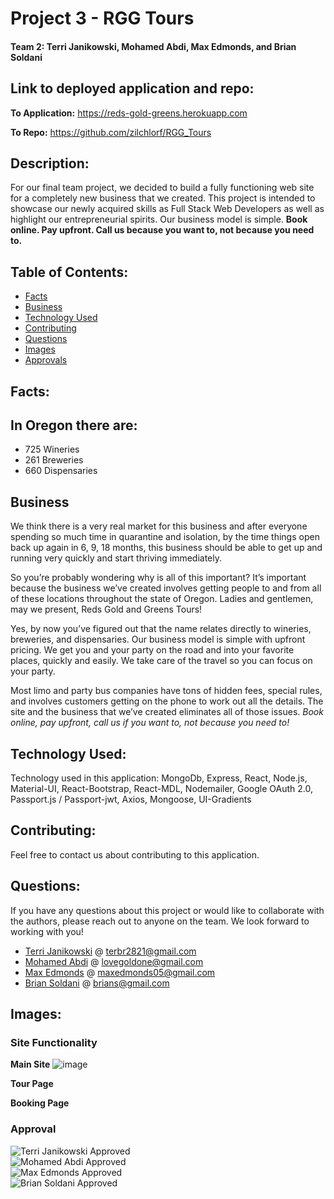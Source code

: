 # Project 3 - RGG Tours

#### Team 2: Terri Janikowski, Mohamed Abdi, Max Edmonds, and Brian Soldani



## Link to deployed application and repo: 

**To Application:** https://reds-gold-greens.herokuapp.com

**To Repo:** https://github.com/zilchlorf/RGG_Tours


## Description: 

For our final team project, we decided to build a fully functioning web site for a completely new business that we created. This project is intended to showcase our newly acquired skills as Full Stack Web Developers as well as highlight our entrepreneurial spirits. Our business model is simple. **Book online. Pay upfront. Call us because you want to, not because you need to.**

    
## Table of Contents: 

* [Facts](#facts)
* [Business](#business)
* [Technology Used](#technology-used)
* [Contributing](#contributing)
* [Questions](#questions)
* [Images](#images)
* [Approvals](#approval)

    
## Facts: 

## In Oregon there are:
- 725 Wineries
- 261 Breweries
- 660 Dispensaries

    
## Business 
    
We think there is a very real market for this business and after everyone spending so much time in quarantine and isolation, by the time things open back up again in 6, 9, 18 months, this business should be able to get up and running very quickly and start thriving immediately.

So you’re probably wondering why is all of this important? It’s important because the business we’ve created involves getting people to and from all of these locations throughout the state of Oregon. Ladies and gentlemen, may we present, Reds Gold and Greens Tours!

Yes, by now you’ve figured out that the name relates directly to wineries, breweries, and dispensaries. Our business model is simple with upfront pricing. We get you and your party on the road and into your favorite places, quickly and easily. We take care of the travel so you can focus on your party. 

Most limo and party bus companies have tons of hidden fees, special rules, and involves customers getting on the phone to work out all the details. The site and the business that we’ve created eliminates all of those issues. *Book online, pay upfront, call us if you want to, not because you need to!*


## Technology Used: 
    
Technology used in this application: MongoDb, Express, React, Node.js, Material-UI, React-Bootstrap, React-MDL, Nodemailer, Google OAuth 2.0, Passport.js / Passport-jwt, Axios, Mongoose, UI-Gradients

## Contributing: 

Feel free to contact us about contributing to this application.
    
    
## Questions: 
    
If you have any questions about this project or would like to collaborate with the authors, please reach out to anyone on the team. We look forward to working with you!

- [Terri Janikowski](https://github.com/terbr1) @ terbr2821@gmail.com
- [Mohamed Abdi](https://github.com/mohamedabdi12) @ lovegoldone@gmail.com
- [Max Edmonds](https://github.com/zilchlorf) @ maxedmonds05@gmail.com
- [Brian Soldani](https://github.com/BrianSoldani) @ brians@gmail.com


## Images:


### Site Functionality


**Main Site**
![image](https://user-images.githubusercontent.com/63215148/96328680-902c6000-0ffa-11eb-8a21-f5a6cad7e449.png)


**Tour Page**




**Booking Page**





### Approval

![Terri Janikowski Approved](https://img.shields.io/badge/Terri%20Janikowski-Approved-brightgreen)<br>
![Mohamed Abdi Approved](https://img.shields.io/badge/Mohamed%20Abdi-Approved-brightgreen)<br>
![Max Edmonds Approved](https://img.shields.io/badge/Max%20Edmonds-Approved-brightgreen)<br>
![Brian Soldani Approved](https://img.shields.io/badge/Brian%20Soldani-Approved-brightgreen)

